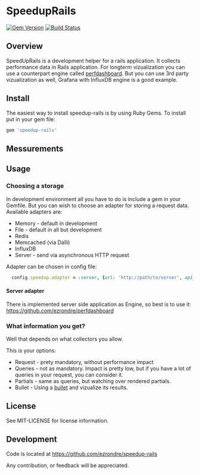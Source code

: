 # SpeedupRails
[![Gem Version](https://badge.fury.io/rb/speedup-rails.svg)](http://badge.fury.io/rb/speedup-rails)
[![Build Status](https://travis-ci.org/ezrondre/speedup-rails.png?branch=master)](https://travis-ci.org/ezrondre/speedup-rails)

## Overview

SpeedUpRails is a development helper for a rails application.
It collects performance data in Rails application.
For longterm vizualization you can use a counterpart engine called [perfdashboard][perfdashboard].
But you can use 3rd party vizualization as well, Grafana with InfluxDB engine is a good example.

[perfdashboard]: https://github.com/ezrondre/speedup-rails

## Install

The easiest way to install speedup-rails is by using Ruby Gems.  To install put in your gem file:

```ruby
gem 'speedup-rails'
```

## Messurements


## Usage

### Choosing a storage
In development environment all you have to do is include a gem in your Gemfile.
But you can wish to choose an adapter for storing a request data.
Available adapters are:
* Memory - default in development
* File - default in all but development
* Redis
* Memcached (via Dalli)
* InfluxDB
* Server - send via asynchronous HTTP request

Adapter can be chosen in config file:
```ruby
  config.speedup.adapter = :server, {url: 'http://path/to/server', api_key: '<your_key_generated_by_server>'}
```
#### Server adapter
There is implemented server side application as Engine, so best is to use it:
https://github.com/ezrondre/perfdashboard

### What information you get?
Well that depends on what collectors you allow.

This is your options:
* Request - prety mandatory, without performance impact
* Queries - not as mandatory. Impact is pretty low, but if you have a lot of queries in your request, you can consider it.
* Partials - same as queries, but watching over rendered partials.
* Bullet - Using a [bullet][bullet] and vizualize its results.

[bullet]: https://github.com/flyerhzm/bullet

## License

See MIT-LICENSE for license information.

## Development

Code is located at https://github.com/ezrondre/speedup-rails

Any contribution, or feedback will be appreciated.
